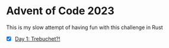 # Advent of Code 2023

This is my slow attempt of having fun with this challenge in Rust

- [x] [Day 1: Trebuchet?!](./src/challenges/day_1.rs)
